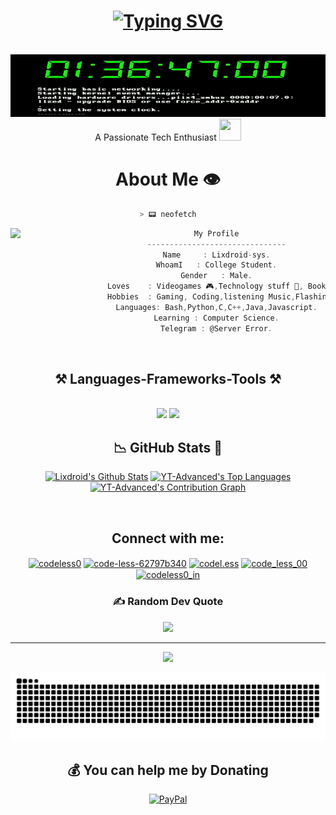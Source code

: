 <h1 align="center">
<a href="https://git.io/typing-svg"><img src="https://readme-typing-svg.herokuapp.com?font=JetBrainsMono&weight=800&size=34&duration=500&pause=1000&color=F3F7E7&width=435&lines=HELLO+WORLD!+++WELCOME;I'M+LIXDROID++%F0%9F%92%BB" alt="Typing SVG" /></a>
</h1>

<br>

<div align="center">
<img src="https://github.com/lixdroid-sys/lixdroid-sys/blob/main/images/_.gif"  width="1000px" height="100px />
</div>
<br>   
<h1 align="center">A Passionate Tech Enthusiast   <img src="https://media.giphy.com/media/hvRJCLFzcasrR4ia7z/giphy.gif" width="35px" height="35px"></h1>
<br>
<h1 align="center"> About Me 👁️</h1>

```zsh
> 📟 neofetch
```

<img align="left" src="https://github.com/lixdroid-sys/lixdroid-sys/blob/main/images/Cyberpunk%20Dream%20-%20Merch.gif" width="155px"/> 

```csharp
My Profile
-------------------------------
Name     : Lixdroid-sys.
WhoamI   : College Student.
Gender   : Male.
Loves    : Videogames 🎮,Technology stuff 🚀, Books 📚.
Hobbies  : Gaming, Coding,listening Music,Flashing CustomRom .
Languages: Bash,Python,C,C++,Java,Javascript.
Learning : Computer Science.
Telegram : @Server Error.
```
<br>

<h2 align="center">⚒️ Languages-Frameworks-Tools ⚒️</h2>
<br/>
<div align="center">
    <img src="https://skillicons.dev/icons?i=aws,python,bash,c,mysql,html,css,javascript,react,neovim," />
    <img src="https://skillicons.dev/icons?i=git,github,gitlab,vim,docker,linux,vscode,powershell,obsidian,vscodium," /><br>
</div>


<h2 align = "center"> 📉 GitHub Stats 🌟 </h2>
<div> 
<p align = "center">
<a href="https://github.com/lixdroid-sys"><img alt="Lixdroid's Github Stats" src="https://github-readme-stats.vercel.app/api/?username=lixdroid-sys&show_icons=true&include_all_commits=true&count_private=true&theme=material-palenight&hide_border=true&bg_color=1F222E&title_color=F85D7F&icon_color=F8D866&line_height=28&rank_icon=github" height="192px"/></a>
<a href="https://github.com/lixdroid-sys"><img alt="YT-Advanced's Top Languages" src="https://github-readme-stats.vercel.app/api/top-langs/?username=lixdroid-sys&langs_count=20&layout=compact&theme=material-palenight&hide_border=true&bg_color=1F222E&title_color=F85D7F&icon_color=F8D866" height="192px"/></a>
<a href="https://github.com/lixdroid-sys"><img alt="YT-Advanced's Contribution Graph" src="https://github-readme-activity-graph.vercel.app/graph?username=lixdroid-sys&theme=dracula&bg_color=1F222E&title_color=F85D7F&point=F8D866&line=F85D7F&color=a6accd&hide_border=true&radius=4.5" /></a>
</p>
</div>
<br>

<h2 align="center">Connect with me:</h2>
<p align="center">
<a href="https://twitter.com/codeless0" target="blank"><img align="center" src="https://raw.githubusercontent.com/rahuldkjain/github-profile-readme-generator/master/src/images/icons/Social/twitter.svg" alt="codeless0" height="30" width="40" /></a>
<a href="https://linkedin.com/in/code-less-62797b340" target="blank"><img align="center" src="https://raw.githubusercontent.com/rahuldkjain/github-profile-readme-generator/master/src/images/icons/Social/linked-in-alt.svg" alt="code-less-62797b340" height="30" width="40" /></a> 
<a href="https://instagram.com/codel.ess" target="blank"><img align="center" src="https://raw.githubusercontent.com/rahuldkjain/github-profile-readme-generator/master/src/images/icons/Social/instagram.svg" alt="codel.ess" height="30" width="40" /></a>
<a href="https://www.codechef.com/users/code_less_00" target="blank"><img align="center" src="https://cdn.jsdelivr.net/npm/simple-icons@3.1.0/icons/codechef.svg" alt="code_less_00" height="30" width="40" /></a>
<a href="https://www.hackerrank.com/codeless0_in" target="blank"><img align="center" src="https://raw.githubusercontent.com/rahuldkjain/github-profile-readme-generator/master/src/images/icons/Social/hackerrank.svg" alt="codeless0_in" height="30" width="40" /></a>

</p>

### ✍️ Random Dev Quote
![](https://quotes-github-readme.vercel.app/api?type=horizontal&theme=merko)

---

[![](https://visitcount.itsvg.in/api?id=lixdroid-sys&icon=0&color=1)](https://visitcount.itsvg.in)


![snake gif](https://github.com/lixdroid-sys/lixdroid-sys/blob/output/github-snake-dark.svg)



  ## 💰 You can help me by Donating
  [![PayPal](https://img.shields.io/badge/PayPal-00457C?style=for-the-badge&logo=paypal&logoColor=white)](https://paypal.me/@sparrow160) 






  


<!-- Proudly created with GPRM ( https://gprm.itsvg.in ) -->
